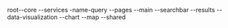 root--core
        --services
            -name-query
    --pages
    	--main
    	    --searchbar
    	    --results
    	--data-visualization
    	    --chart
    	    --map
    --shared
